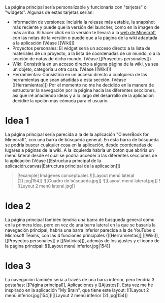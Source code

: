 La página principal sería personalizable y funcionaría con "tarjetas" o "widgets".
Algunas de estas tarjetas serían:
- Información de versiones:
	Incluiría la release más estable, la snapshot más reciente y puede que la versión del launcher, como en la imagen de más arriba.
	Al hacer click en la versión te llevará a la [web de Minecraft](https://Minecraf.net) con las notas de la versión o puede que a la página de la wiki adaptada a la aplicación (Véase [[Wiki]])
- Proyectos personales:
	El widget sería un acceso directo a la lista de materiales de un proyecto, a la lista de coordenadas de un mundo, o a la sección de notas de dicho mundo. (Véase [[Proyectos personales]])
- Wiki:
	Consistiría en un acceso directo a alguna página de la wiki, ya sea un objeto, categoría u otra cosa. (Véase [[Wiki]])
- Herramientas:
	Consistiría en un acceso directo a cualquiera de las herramientas que sean añadidas a esta sección. (Véase [[Herramientas]])
Por el momento no me he decidido en la manera de estructurar la navegación por la página  hacia las diferentes secciones, así que iré añadiendo ideas y a lo largo del desarrollo de la aplicación decidiré la opción más cómoda para el usuario.
# Idea 1
La página principal sería parecida a la de la aplicación "CleverBook for Minecraft", con una barra de búsqueda general.
En esta barra de búsqueda se podría buscar cualquier cosa en la aplicación, desde coordenadas de lugares a páginas de la wiki.
A la izquierda habría un botón que abriría un menú lateral desde el cual se podría acceder a las diferentes secciones de la aplicación (Véase [[Estructura principal de la aplicación.canvas|Estructura principal de la aplicación]])
> [!example] Imágenes conceptuales
> ![[Layout menú lateral (2).jpg|154]]
> ![[Cuadro de búsqueda.jpg]]
> ![[Layout menú lateral.jpg]]
> ![[Layout 2 menú lateral.jpg]]
# Idea 2
La página principal también tendría una barra de búsqueda general como en la primera idea, pero en vez de una barra lateral en la que se basaría la navegación principal, habría una barra inferior parecida a la de YouTube o Microsoft Teams, con las 4 funciones principales ([[Herramientas]],[[Wiki]],[[Proyectos personales]] y [[Noticias]]), además de los ajustes y el icono de la página principal:
![[Layout menú inferior.jpg|154]]
# Idea 3
La navegación también sería a través de una barra inferior, pero tendría 3 pestañas: [[Página principal]], Aplicaciones y [[Ajustes]]. Esta vez me he inspirado en la aplicación "My Brain", que tiene este layout:
![[Layout 2 menú inferior.jpg|154]]![[Layout 2 menú inferior (2).jpg|154]]